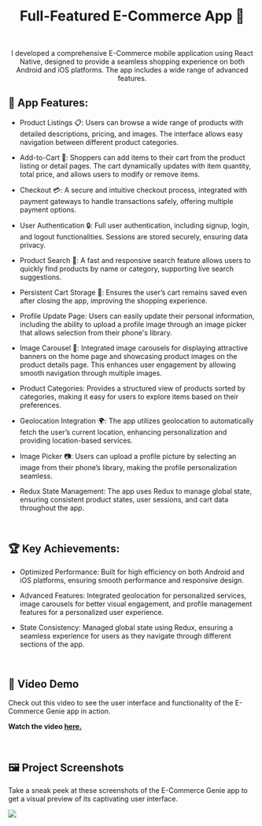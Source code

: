 <h1 align="center" id="title">Full-Featured E-Commerce App 📱</h1>

<br>
<p align="center" id="description" > I developed a comprehensive E-Commerce mobile application using React Native, designed to provide a seamless shopping experience on both Android and iOS platforms. The app includes a wide range of advanced features.</p>


<h2>📱 App Features:</h2>

* Product Listings 📋: Users can browse a wide range of products with detailed descriptions, pricing, and images. The interface allows easy navigation between different product categories.

* Add-to-Cart 🛒: Shoppers can add items to their cart from the product listing or detail pages. The cart dynamically updates with item quantity, total price, and allows users to modify or remove items.

* Checkout 💳: A secure and intuitive checkout process, integrated with payment gateways to handle transactions safely, offering multiple payment options.

* User Authentication 🔒: Full user authentication, including signup, login, and logout functionalities. Sessions are stored securely, ensuring data privacy.

* Product Search 🔎: A fast and responsive search feature allows users to quickly find products by name or category, supporting live search suggestions.

* Persistent Cart Storage 🛑: Ensures the user’s cart remains saved even after closing the app, improving the shopping experience.

* Profile Update Page: Users can easily update their personal information, including the ability to upload a profile image through an image picker that allows selection from their phone's library.

* Image Carousel 🎠: Integrated image carousels for displaying attractive banners on the home page and showcasing product images on the product details page. This enhances user engagement by allowing smooth navigation through multiple images.

* Product Categories: Provides a structured view of products sorted by categories, making it easy for users to explore items based on their preferences.

* Geolocation Integration 🌍: The app utilizes geolocation to automatically fetch the user’s current location, enhancing personalization and providing location-based services.

* Image Picker 📷: Users can upload a profile picture by selecting an image from their phone’s library, making the profile personalization seamless.

* Redux State Management: The app uses Redux to manage global state, ensuring consistent product states, user sessions, and cart data throughout the app.

<br>


<h2>🏆 Key Achievements:</h2>

* Optimized Performance: Built for high efficiency on both Android and iOS platforms, ensuring smooth performance and responsive design.

* Advanced Features: Integrated geolocation for personalized services, image carousels for better visual engagement, and profile management features for a personalized user experience.

* State Consistency: Managed global state using Redux, ensuring a seamless experience for users as they navigate through different sections of the app.


<br>


<h2>🎥 Video Demo</h2>

<p>Check out this video to see the user interface and functionality of the E-Commerce Genie app in action.</p>

**Watch the video <a href="https://vimeo.com/1012140528?share=copy" target="_blank" rel="noopener noreferrer">here.</a>**

<br>

<h2>🖼️ Project Screenshots</h2>

<p>Take a sneak peek at these screenshots of the E-Commerce Genie app to get a visual preview of its captivating user interface.</p>


<img src="https://github.com/kranthikumarkaranam/ASSETS/blob/main/kranthi_geneie_app.jpg?raw=true" width="auto" height="auto">


